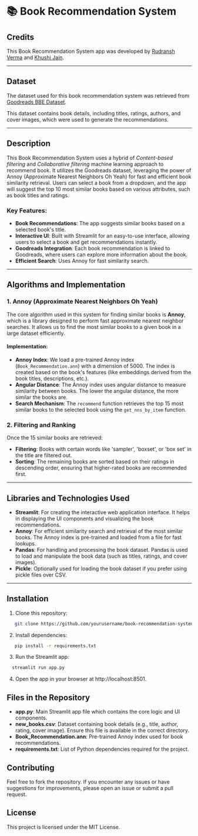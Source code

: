 # 📚 Book Recommendation System

## Credits

This Book Recommendation System app was developed by [Rudransh Verma](https://github.com/RudranshVerma23) and [Khushi Jain](https://github.com/jainkhushi23).

---

## Dataset

The dataset used for this book recommendation system was retrieved from [Goodreads BBE Dataset](https://github.com/scostap/goodreads_bbe_dataset). 

This dataset contains book details, including titles, ratings, authors, and cover images, which were used to generate the recommendations.

---

## Description

This Book Recommendation System uses a hybrid of *Content-based filtering* and *Collaborative filtering* machine learning approach to recommend book. It utilizes the Goodreads dataset, leveraging the power of Annoy (Approximate Nearest Neighbors Oh Yeah) for fast and efficient book similarity retrieval. Users can select a book from a dropdown, and the app will suggest the top 10 most similar books based on various attributes, such as book titles and ratings.

### Key Features:
- **Book Recommendations**: The app suggests similar books based on a selected book's title.
- **Interactive UI**: Built with Streamlit for an easy-to-use interface, allowing users to select a book and get recommendations instantly.
- **Goodreads Integration**: Each book recommendation is linked to Goodreads, where users can explore more information about the book.
- **Efficient Search**: Uses Annoy for fast similarity search.

---

## Algorithms and Implementation

### 1. **Annoy (Approximate Nearest Neighbors Oh Yeah)**

The core algorithm used in this system for finding similar books is **Annoy**, which is a library designed to perform fast approximate nearest neighbor searches. It allows us to find the most similar books to a given book in a large dataset efficiently.

#### Implementation:
- **Annoy Index**: We load a pre-trained Annoy index (`Book_Recommendation.ann`) with a dimension of 5000. The index is created based on the book's features (like embeddings derived from the book titles, descriptions, etc.).
- **Angular Distance**: The Annoy index uses angular distance to measure similarity between books. The lower the angular distance, the more similar the books are.
- **Search Mechanism**: The `recommend` function retrieves the top 15 most similar books to the selected book using the `get_nns_by_item` function.

### 2. **Filtering and Ranking**
Once the 15 similar books are retrieved:
- **Filtering**: Books with certain words like 'sampler', 'boxset', or 'box set' in the title are filtered out.
- **Sorting**: The remaining books are sorted based on their ratings in descending order, ensuring that higher-rated books are recommended first.

---

## Libraries and Technologies Used

- **Streamlit**: For creating the interactive web application interface. It helps in displaying the UI components and visualizing the book recommendations.
- **Annoy**: For efficient similarity search and retrieval of the most similar books. The Annoy index is pre-trained and loaded from a file for fast lookups.
- **Pandas**: For handling and processing the book dataset. Pandas is used to load and manipulate the book data (such as titles, ratings, and cover images).
- **Pickle**: Optionally used for loading the book dataset if you prefer using pickle files over CSV.

---

## Installation

1. Clone this repository:
```bash
   git clone https://github.com/yourusername/book-recommendation-system.git
```
2. Install dependencies:
```bash
   pip install -r requirements.txt
  ```
3. Run the Streamlit app:
  ```bash
    streamlit run app.py
  ```
4. Open the app in your browser at http://localhost:8501.
## Files in the Repository

- **app.py**: Main Streamlit app file which contains the core logic and UI components.
- **new_books.csv**: Dataset containing book details (e.g., title, author, rating, cover image). Ensure this file is available in the correct directory.
- **Book_Recommendation.ann**: Pre-trained Annoy index used for book recommendations.
- **requirements.txt**: List of Python dependencies required for the project.

## Contributing

Feel free to fork the repository. If you encounter any issues or have suggestions for improvements, please open an issue or submit a pull request.

## License

This project is licensed under the MIT License.

